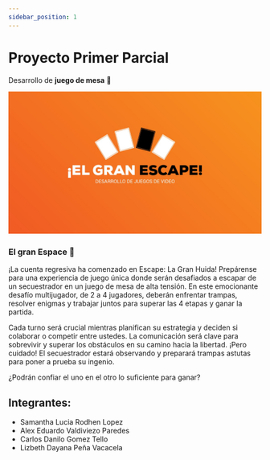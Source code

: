 ```yaml
---
sidebar_position: 1
---
```


# Proyecto Primer Parcial
Desarrollo de **juego de mesa** 	:game_die:

 ![test](Ideacion/img/main.jpg )

### El gran Espace :mag_right:
 ¡La cuenta regresiva ha comenzado en Escape: La Gran Huida! Prepárense para una experiencia de juego única donde serán desafiados a escapar de un secuestrador en un juego de mesa de alta tensión. En este emocionante desafío multijugador, de 2 a 4 jugadores, deberán enfrentar trampas, resolver enigmas y trabajar juntos para superar las 4 etapas y ganar la partida.

Cada turno será crucial mientras planifican su estrategia y deciden si colaborar o competir entre ustedes. La comunicación será clave para sobrevivir y superar los obstáculos en su camino hacia la libertad. ¡Pero cuidado! El secuestrador estará observando y preparará trampas astutas para poner a prueba su ingenio.


¿Podrán confiar el uno en el otro lo suficiente para ganar? 

## Integrantes: 

* Samantha Lucia Rodhen Lopez
* Alex Eduardo Valdiviezo Paredes
* Carlos Danilo Gomez Tello
* Lizbeth Dayana Peña Vacacela

